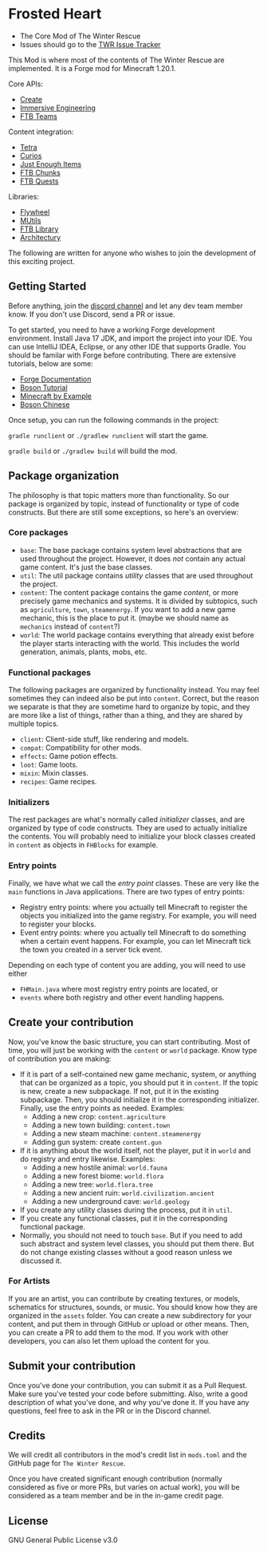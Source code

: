 # Frosted Heart 
- The Core Mod of The Winter Rescue
- Issues should go to the [TWR Issue Tracker](https://github.com/TeamMoegMC/The-Winter-Rescue/issues)

This Mod is where most of the contents of The Winter Rescue
are implemented. It is a Forge mod for Minecraft 1.20.1.

Core APIs:
- [Create](https://www.curseforge.com/minecraft/mc-mods/create)
- [Immersive Engineering](https://www.curseforge.com/minecraft/mc-mods/immersive-engineering)
- [FTB Teams](https://www.curseforge.com/minecraft/mc-mods/ftb-teams)

Content integration:
- [Tetra](https://www.curseforge.com/minecraft/mc-mods/tetra)
- [Curios](https://www.curseforge.com/minecraft/mc-mods/curios)
- [Just Enough Items](https://www.curseforge.com/minecraft/mc-mods/jei)
- [FTB Chunks](https://www.curseforge.com/minecraft/mc-mods/ftb-chunks)
- [FTB Quests](https://www.curseforge.com/minecraft/mc-mods/ftb-quests)

Libraries:
- [Flywheel](https://www.curseforge.com/minecraft/mc-mods/flywheel)
- [MUtils](https://www.curseforge.com/minecraft/mc-mods/mutils)
- [FTB Library](https://www.curseforge.com/minecraft/mc-mods/ftb-library)
- [Architectury](https://www.curseforge.com/minecraft/mc-mods/architectury-forge)

The following are written for anyone who wishes to join the
development of this exciting project. 

## Getting Started

Before anything, join the 
[discord channel](https://discord.gg/BWn6E94)
and let any dev team member know. If you don't use Discord,
send a PR or issue.

To get started, you need to have a working Forge development
environment. Install Java 17 JDK, and import the project into
your IDE. You can use IntelliJ IDEA, Eclipse, or any other
IDE that supports Gradle. You should be familar with Forge before 
contributing. There are extensive tutorials, below are some:
- [Forge Documentation](https://mcforge.readthedocs.io/en/1.16.x/)
- [Boson Tutorial](https://boson-english.v2mcdev.com/introduction/intro.html)
- [Minecraft by Example](https://github.com/TheGreyGhost/MinecraftByExample)
- [Boson Chinese](https://boson.v2mcdev.com/)

Once setup, you can run the following commands in the project:

`gradle runclient` or `./gradlew runclient` will start the game.

`gradle build` or `./gradlew build` will build the mod.

## Package organization

The philosophy is that topic matters more than functionality.
So our package is organized by topic, instead of functionality
or type of code constructs. But there are still some exceptions,
so here's an overview:

### Core packages

- `base`: The base package contains system level abstractions 
that are used throughout the project. 
However, it does *not* contain any actual game content.
It's just the base classes.
- `util`: The util package contains *utility* classes that are
  used throughout the project.
- `content`: The content package contains the game *content*,
or more precisely game mechanics and systems. It is divided by
subtopics, such as `agriculture`, `town`, `steamenergy`. If you
want to add a new game mechanic, this is the place to put it.
  (maybe we should name as `mechanics` instead of `content`?)
- `world`: The world package contains everything that
already exist before the player starts interacting with the world.
This includes the world generation, animals, plants, mobs, etc.

### Functional packages

The following packages are organized by functionality instead.
You may feel sometimes they can indeed also be put into `content`. 
Correct, but the reason we
separate is that they are sometime hard to organize by topic,
and they are more like a list of things, rather than a thing, and
they are shared by multiple topics.
- `client`: Client-side stuff, like rendering and models.
- `compat`: Compatibility for other mods.
- `effects`: Game potion effects.
- `loot`: Game loots.
- `mixin`: Mixin classes.
- `recipes`: Game recipes.

### Initializers
The rest packages are what's normally called *initializer* classes,
and are organized by type of code constructs.
They are used to actually initialize the contents. 
You will probably need to initialize your block classes 
created in `content` as objects in `FHBlocks` for example.

### Entry points

Finally, we have what we call the *entry point* classes. 
These are very like the `main` functions in Java applications.
There are two types of entry points:

- Registry entry points: where you actually tell Minecraft to 
register the objects you initialized into the game registry. 
For example, you will need to register your blocks.
- Event entry points: where you actually tell Minecraft to
do something when a certain event happens.
For example, you can let Minecraft tick the town you created
in a server tick event.

Depending on each type of content you are adding, you will need
to use either 
- `FHMain.java` where most registry entry points are located, or
- `events` where both registry and other event handling happens.

## Create your contribution

Now, you've know the basic structure, you can start contributing.
Most of time, you will just be working with the `content` or
`world` package. Know type of contribution you are making:
- If it is part of a self-contained new game mechanic, system, or
anything that can be organized as a topic, 
you should put it in `content`.
If the topic is new, create a new subpackage.
If not, put it in the existing subpackage.
Then, you should initialize it in the corresponding initializer.
Finally, use the entry points as needed. Examples:
  - Adding a new crop: `content.agriculture`
  - Adding a new town building: `content.town`
  - Adding a new steam machine: `content.steamenergy`
  - Adding gun system: create `content.gun`
- If it is anything about the world itself, not the player, put it
in `world` and do registry and entry likewise. Examples:
  - Adding a new hostile animal: `world.fauna`
  - Adding a new forest biome: `world.flora`
  - Adding a new tree: `world.flora.tree`
  - Adding a new ancient ruin: `world.civilization.ancient`
  - Adding a new underground cave: `world.geology`
- If you create any utility classes during the process, put it in
`util`.
- If you create any functional classes, put it in the corresponding
functional package.
- Normally, you should not need to touch `base`.
But if you need to add such abstract and system level classes,
you should put them there. But do not change existing classes
without a good reason unless we discussed it.

### For Artists

If you are an artist, you can contribute by creating textures,
or models, schematics for structures, sounds, or music.
You should know how they are organized in the `assets` folder.
You can create a new subdirectory for your content, and put them
in through GitHub or upload or other means. 
Then, you can create a PR to add them to the mod.
If you work with other developers, you can also let them
upload the content for you.

## Submit your contribution

Once you've done your contribution, you can submit it as a 
Pull Request. Make sure you've tested your code before submitting.
Also, write a good description of what you've done, and why you've
done it. If you have any questions, feel free to ask in the PR or
in the Discord channel.

## Credits

We will credit all contributors in the mod's credit list in
`mods.toml` and the GitHub page for `The Winter Rescue`.

Once you have created significant enough contribution
(normally considered as five or more PRs, but varies on actual
work), you will be
considered as a team member and be in the in-game credit page.

## License

GNU General Public License v3.0